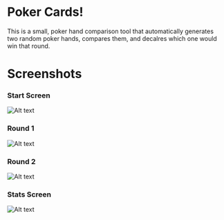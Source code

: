 # Poker Cards!

This is a small, poker hand comparison tool that automatically generates two random poker hands, compares them, and decalres which one would win that round. 

# Screenshots

### Start Screen

![Alt text](http://i.imgur.com/9NHOLGe.png "Start Screen")

### Round 1

![Alt text](http://i.imgur.com/JrRJlJL.png "Round 1")

### Round 2

![Alt text](http://i.imgur.com/nu2mDVV.png "Round 2")

### Stats Screen

![Alt text](http://i.imgur.com/AAf8OSZ.png "Stats Screen")



